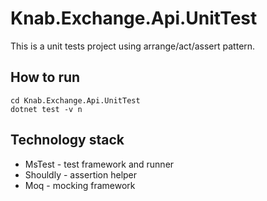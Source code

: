 ﻿
# Knab.Exchange.Api.UnitTest #

This is a unit tests project using arrange/act/assert pattern.

## How to run

```
cd Knab.Exchange.Api.UnitTest
dotnet test -v n
```

## Technology stack ##
- MsTest - test framework and runner
- Shouldly - assertion helper
- Moq - mocking framework



